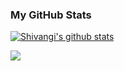 
### My GitHub Stats

[![Shivangi's github stats](https://github-readme-stats.vercel.app/api?username=geegatomar&count_private=true&theme=radical&show_icons=true)](https://github.com/anuraghazra/github-readme-stats)

[<img src="https://img.shields.io/badge/linkedin-%230077B5.svg?&style=for-the-badge&logo=linkedin&logoColor=white" />](https://www.linkedin.com/in/shivangitomar/)




 
